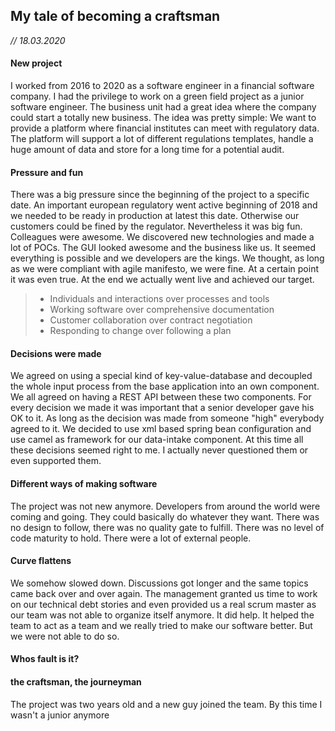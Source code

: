 ## My tale of becoming a craftsman
*// 18.03.2020*

#### New project
I worked from 2016 to 2020 as a software engineer in a financial software company. I had the privilege to work on a green field project as a junior software engineer.
The business unit had a great idea where the company could start a totally new business.
The idea was pretty simple: We want to provide a platform where financial institutes can meet with regulatory data. The platform will support a lot of different regulations templates, handle a huge amount of data and store for a long time for a potential audit.

#### Pressure and fun
There was a big pressure since the beginning of the project to a specific date. An important european regulatory went active beginning of 2018 and we needed to be ready in production at latest this date. Otherwise our customers could be fined by the regulator.
Nevertheless it was big fun. Colleagues were awesome. We discovered new technologies and made a lot of POCs. The GUI looked awesome and the business like us. It seemed everything is possible and we developers are the kings.
We thought, as long as we were compliant with agile manifesto, we were fine. At a certain point it was even true. At the end we actually went live and achieved our target.

> * Individuals and interactions over processes and tools
> * Working software over comprehensive documentation
> * Customer collaboration over contract negotiation
> * Responding to change over following a plan

#### Decisions were made 
We agreed on using a special kind of key-value-database and decoupled the whole input process from the base application into an own component. We all agreed on having a REST API between these two components.
For every decision we made it was important that a senior developer gave his OK to it. As long as the decision was made from someone "high" everybody agreed to it.
We decided to use xml based spring bean configuration and use camel as framework for our data-intake component. At this time all these decisions seemed right to me. I actually never questioned them or even supported them.

#### Different ways of making software
The project was not new anymore. Developers from around the world were coming and going. They could basically do whatever they want. There was no design to follow, there was no quality gate to fulfill. There was no level of code maturity to hold.
There were a lot of external people.
 
#### Curve flattens
We somehow slowed down. Discussions got longer and the same topics came back over and over again.
The management granted us time to work on our technical debt stories and even provided us a real scrum master as our team was not able to organize itself anymore. It did help. It helped the team to act as a team and we really tried to make our software better.
But we were not able to do so.

#### Whos fault is it? 
 
#### the craftsman, the journeyman
The project was two years old and a new guy joined the team. By this time I wasn't a junior anymore
